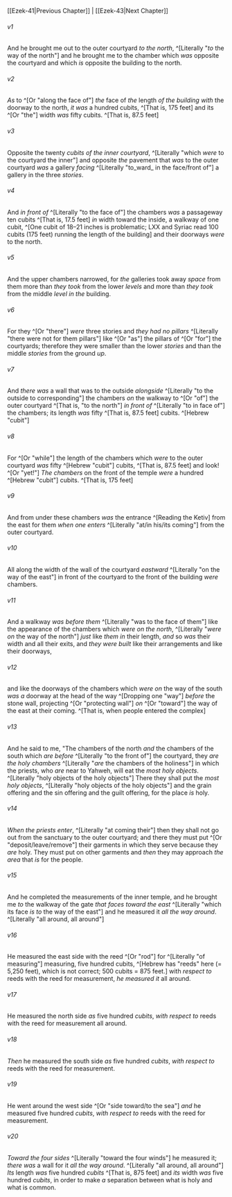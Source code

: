 ﻿---
aliases:
  - Ezekiel 42
---

[[Ezek-41|Previous Chapter]] | [[Ezek-43|Next Chapter]]

###### v1
And he brought me out to the outer courtyard _to the north_, ^[Literally "_to_ the way of the north"] and he brought me to the chamber which _was_ opposite the courtyard and which _is_ opposite the building to the north.

###### v2
_As_ to ^[Or "along the face of"] _the_ face of _the_ length _of the building_ _with_ the doorway to the north, _it_ _was_ a hundred cubits, ^[That is, 175 feet] and its ^[Or "the"] width _was_ fifty cubits. ^[That is, 87.5 feet]

###### v3
Opposite the twenty _cubits_ _of the inner courtyard_, ^[Literally "which _were_ to the courtyard the inner"] and opposite _the_ pavement that _was_ to the outer courtyard _was_ a gallery _facing_ ^[Literally "to_ward_ in the face/front of"] a gallery in the three _stories_.

###### v4
And _in front of_ ^[Literally "to the face of"] the chambers _was_ a passageway ten cubits ^[That is, 17.5 feet] _in_ width toward the inside, a walkway of one cubit, ^[One cubit of 18–21 inches is problematic; LXX and Syriac read 100 cubits (175 feet) running the length of the building] and their doorways _were_ to the north.

###### v5
And the upper chambers narrowed, for _the_ galleries took away _space_ from them more than _they took_ from the lower _levels_ and more than _they took_ from the middle _level_ _in the_ building.

###### v6
For they ^[Or "there"] _were_ three stories and _they had no pillars_ ^[Literally "there were not for them pillars"] like ^[Or "as"] the pillars of ^[Or "for"] the courtyards; therefore they were smaller than the lower _stories_ and than the middle _stories_ from the ground _up_.

###### v7
And _there was_ a wall that was to the outside _alongside_ ^[Literally "to the outside to corresponding"] the chambers _on_ the walkway to ^[Or "of"] the outer courtyard ^[That is, "to the north"] _in front of_ ^[Literally "to in face of"] the chambers; its length _was_ fifty ^[That is, 87.5 feet] cubits. ^[Hebrew "cubit"]

###### v8
For ^[Or "while"] the length of the chambers which _were_ to the outer courtyard _was_ fifty ^[Hebrew "cubit"] cubits, ^[That is, 87.5 feet] and look! ^[Or "yet!"] _The chambers_ on the front of the temple _were_ a hundred ^[Hebrew "cubit"] cubits. ^[That is, 175 feet]

###### v9
And from under these chambers _was_ the entrance ^[Reading the Ketiv] from the east for them _when one enters_ ^[Literally "at/in his/its coming"] from the outer courtyard.

###### v10
All along the width of the wall of the courtyard _eastward_ ^[Literally "on the way of the east"] in front of the courtyard to the front of the building _were_ chambers.

###### v11
And a walkway _was_ _before them_ ^[Literally "was to the face of them"] like the appearance of the chambers which _were on_ _the north_, ^[Literally "_were on_ the way of the north"] _just_ like _them in_ their length, _and_ so _was_ their width and all their exits, and _they were built_ like their arrangements and like their doorways,

###### v12
and like the doorways of the chambers which _were on_ the way of the south _was_ _a_ doorway at the head of the way ^[Dropping one "way"] _before_ the stone wall, projecting ^[Or "protecting wall"] _on_ ^[Or "toward"] the way of the east at their coming. ^[That is, when people entered the complex]

###### v13
And he said to me, "The chambers of the north _and_ the chambers of the south which _are_ _before_ ^[Literally "to the front of"] the courtyard, they _are the holy chambers_ ^[Literally "_are_ the chambers of the holiness"] in which the priests, who _are_ near to Yahweh, will eat the _most holy objects_. ^[Literally "holy objects of the holy objects"] There they shall put the _most holy objects_, ^[Literally "holy objects of the holy objects"] and the grain offering and the sin offering and the guilt offering, for the place _is_ holy.

###### v14
_When the priests enter_, ^[Literally "at coming their"] then they shall not go out from the sanctuary to the outer courtyard; and there they must put ^[Or "deposit/leave/remove"] their garments in which they serve because they _are_ holy. They must put on other garments and _then_ they may approach _the area_ that _is_ for the people.

###### v15
And he completed the measurements of the inner temple, and he brought me _to_ the walkway of the gate _that faces toward the east_ ^[Literally "which its face _is to_ the way of the east"] and he measured it _all the way around_. ^[Literally "all around, all around"]

###### v16
He measured the east side with the reed ^[Or "rod"] for ^[Literally "of measuring"] measuring, five hundred cubits, ^[Hebrew has "reeds" here (= 5,250 feet), which is not correct; 500 cubits = 875 feet.] with _respect to_ reeds with the reed for measurement, _he measured it_ all around.

###### v17
He measured the north side _as_ five hundred _cubits_, _with respect to_ reeds with the reed for measurement all around.

###### v18
_Then_ he measured the south side _as_ five hundred _cubits_, _with respect to_ reeds with the reed for measurement.

###### v19
He went around the west side ^[Or "side toward/to the sea"] _and_ he measured five hundred _cubits_, _with respect to_ reeds with the reed for measurement.

###### v20
_Toward the four sides_ ^[Literally "toward the four winds"] he measured it; _there_ _was_ a wall for it _all the way around_. ^[Literally "all around, all around"] _Its_ length _was_ five hundred _cubits_ ^[That is, 875 feet] and _its_ width _was_ five hundred _cubits_, in order to make _a_ separation between what is holy and what is common.